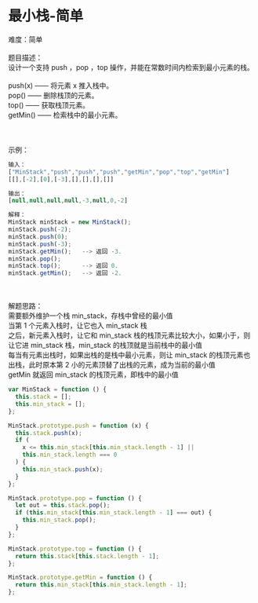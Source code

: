 # 最小栈-简单

难度：简单<br />
<br />题目描述：<br />设计一个支持 push ，pop ，top 操作，并能在常数时间内检索到最小元素的栈。<br />
<br />push(x) —— 将元素 x 推入栈中。<br />pop() —— 删除栈顶的元素。<br />top() —— 获取栈顶元素。<br />getMin() —— 检索栈中的最小元素。<br />
<br />
<br />
<br />示例：

```javascript
输入：
["MinStack","push","push","push","getMin","pop","top","getMin"]
[[],[-2],[0],[-3],[],[],[],[]]

输出：
[null,null,null,null,-3,null,0,-2]

解释：
MinStack minStack = new MinStack();
minStack.push(-2);
minStack.push(0);
minStack.push(-3);
minStack.getMin();   --> 返回 -3.
minStack.pop();
minStack.top();      --> 返回 0.
minStack.getMin();   --> 返回 -2.

```

<br />
<br />解题思路：<br />需要额外维护一个栈 min_stack，存栈中曾经的最小值<br />当第 1 个元素入栈时，让它也入 min_stack 栈<br />之后，新元素入栈时，让它和 min_stack 栈的栈顶元素比较大小，如果小于，则让它进 min_stack 栈，min_stack 的栈顶就是当前栈中的最小值<br />每当有元素出栈时，如果出栈的是栈中最小元素，则让 min_stack 的栈顶元素也出栈，此时原本第 2 小的元素顶替了出栈的元素，成为当前的最小值<br />getMin 就返回 min_stack 的栈顶元素，即栈中的最小值<br />

```javascript
var MinStack = function () {
  this.stack = [];
  this.min_stack = [];
};

MinStack.prototype.push = function (x) {
  this.stack.push(x);
  if (
    x <= this.min_stack[this.min_stack.length - 1] ||
    this.min_stack.length === 0
  ) {
    this.min_stack.push(x);
  }
};

MinStack.prototype.pop = function () {
  let out = this.stack.pop();
  if (this.min_stack[this.min_stack.length - 1] === out) {
    this.min_stack.pop();
  }
};

MinStack.prototype.top = function () {
  return this.stack[this.stack.length - 1];
};

MinStack.prototype.getMin = function () {
  return this.min_stack[this.min_stack.length - 1];
};
```
